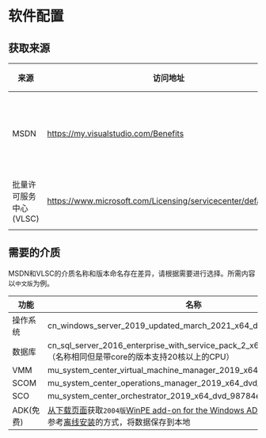 # 软件配置

## 获取来源

| 来源                    | 访问地址                                                     | 适用人群                        |
| ----------------------- | ------------------------------------------------------------ | ------------------------------- |
| MSDN                    | https://my.visualstudio.com/Benefits                         | 微软员工/拥有MSDN订阅的企业用户 |
| 批量许可服务中心 (VLSC) | https://www.microsoft.com/Licensing/servicecenter/default.aspx | 购买EA的企业用户                |
|                         |                                                              |                                 |

## 需要的介质

MSDN和VLSC的介质名称和版本命名存在差异，请根据需要进行选择。所需内容以`中文版`为例。

| 功能      | 名称                                                         |
| --------- | ------------------------------------------------------------ |
| 操作系统  | cn_windows_server_2019_updated_march_2021_x64_dvd_2682a2dd.iso |
| 数据库    | cn_sql_server_2016_enterprise_with_service_pack_2_x64_dvd_12118964.iso（名称相同但是带core的版本支持20核以上的CPU） |
| VMM       | mu_system_center_virtual_machine_manager_2019_x64_dvd_06c18108.iso |
| SCOM      | mu_system_center_operations_manager_2019_x64_dvd_b3488f5c.iso |
| SCO       | mu_system_center_orchestrator_2019_x64_dvd_98784e83.iso      |
| ADK(免费) | [从下载页面](https://docs.microsoft.com/en-us/windows-hardware/get-started/adk-install )获取`2004版`[WinPE add-on for the Windows ADK](https://go.microsoft.com/fwlink/?linkid=2166133)和[Windows ADK](https://go.microsoft.com/fwlink/?linkid=2165884) 并参考[离线安装](https://docs.microsoft.com/en-us/windows-hardware/get-started/adk-offline-install)的方式，将数据保存到本地 |



